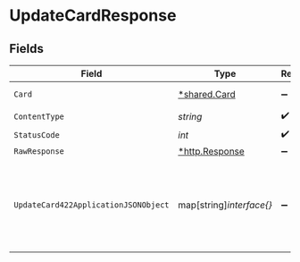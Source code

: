 # UpdateCardResponse


## Fields

| Field                                                                 | Type                                                                  | Required                                                              | Description                                                           |
| --------------------------------------------------------------------- | --------------------------------------------------------------------- | --------------------------------------------------------------------- | --------------------------------------------------------------------- |
| `Card`                                                                | [*shared.Card](../../models/shared/card.md)                           | :heavy_minus_sign:                                                    | Card updated                                                          |
| `ContentType`                                                         | *string*                                                              | :heavy_check_mark:                                                    | N/A                                                                   |
| `StatusCode`                                                          | *int*                                                                 | :heavy_check_mark:                                                    | N/A                                                                   |
| `RawResponse`                                                         | [*http.Response](https://pkg.go.dev/net/http#Response)                | :heavy_minus_sign:                                                    | N/A                                                                   |
| `UpdateCard422ApplicationJSONObject`                                  | map[string]*interface{}*                                              | :heavy_minus_sign:                                                    | The supplied card data appeared invalid or was declined by the issuer |